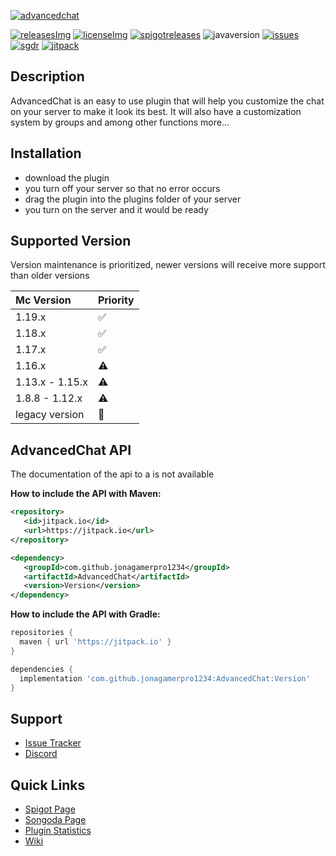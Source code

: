 [advancedchat]: https://imgur.com/Jvr5Gfp.png/
[spigot]: https://www.spigotmc.org/resources/83889/
[releases]: https://github.com/jonagamerpro1234/AdvancedChat/releases/latest
[releasesImg]: https://img.shields.io/github/v/release/jonagamerpro1234/AdvancedChat.svg?include_prereleases&label=git-releases&style=for-the-badge
[license]: https://github.com/jonagamerpro1234/AdvancedChat/blob/master/LICENSE
[licenseImg]: https://img.shields.io/github/license/jonagamerpro1234/AdvancedChat.svg?style=for-the-badge
[spigotreleases]: https://img.shields.io/spiget/version/83889?color=green&label=spigot-releases&style=for-the-badge
[issues]: https://img.shields.io/github/issues/jonagamerpro1234/AdvancedChat.svg?color=yellow&style=for-the-badge
[issueslink]: https://github.com/jonagamerpro1234/AdvancedChat/issues/
[sgdr]: https://img.shields.io/badge/songoda--release-v1.6.0-9cf?style=for-the-badge
[songoda]: https://songoda.com/marketplace/product/advancedchat-chat-related.542
[javaversion]: https://img.shields.io/badge/Java-8%2B-red?style=for-the-badge
[jitpack]: https://img.shields.io/jitpack/v/github/jonagamerpro1234/AdvancedChat?color=g&style=for-the-badge
[jiturl]: https://jitpack.io/#jonagamerpro1234/AdvancedChat

 
<!-- The stuff above isn't visible in the readme --> 
 
[![advancedchat]][spigot]

[![releasesImg]][releases] [![licenseImg]][license] [![spigotreleases]][spigot] ![javaversion] [![issues]][issueslink] [![sgdr]][songoda]  [![jitpack]][jiturl]

## Description
AdvancedChat is an easy to use plugin that will help you customize the chat on your server to make it look its best. It will also have a customization system by groups and among other functions more...


## Installation
* download the plugin
* you turn off your server so that no error occurs
* drag the plugin into the plugins folder of your server
* you turn on the server and it would be ready


## Supported Version
Version maintenance is prioritized, newer versions will receive more support than older versions

| Mc Version     | Priority  |
|:---------------|:----------|
| 1.19.x         |    ✅    | 
| 1.18.x         |    ✅    |
| 1.17.x         |    ✅    |
| 1.16.x         |    ⚠️    |
| 1.13.x - 1.15.x|    ⚠️    |
| 1.8.8 - 1.12.x |    ⚠️    |
| legacy version |    🛑    |

## AdvancedChat API

The documentation of the api to a is not available

**How to include the API with Maven:**
```xml
<repository>
   <id>jitpack.io</id>
   <url>https://jitpack.io</url>
</repository>

<dependency>
   <groupId>com.github.jonagamerpro1234</groupId>
   <artifactId>AdvancedChat</artifactId>
   <version>Version</version>
</dependency>
```
**How to include the API with Gradle:**
```groovy
repositories {
  maven { url 'https://jitpack.io' }
}

dependencies {
  implementation 'com.github.jonagamerpro1234:AdvancedChat:Version'
}
```
## Support
* [Issue Tracker](https://github.com/jonagamerpro1234/AdvancedChat/issues)
* [Discord](https://discord.gg/c5GhQDQCK5)

## Quick Links
* [Spigot Page][spigot]
* [Songoda Page][songoda]
* [Plugin Statistics](https://bstats.org/plugin/bukkit/AdvancedChat/8826)
* [Wiki](https://jonagamerpro1234.gitbook.io/advacedchatwiki/)
